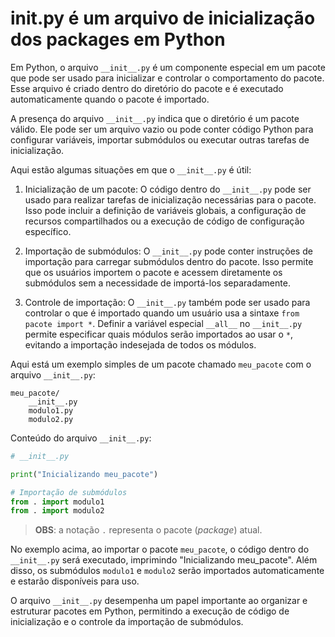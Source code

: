 # __init__.py é um arquivo de inicialização dos packages em Python

Em Python, o arquivo `__init__.py` é um componente especial em um pacote que pode ser usado para inicializar e controlar o comportamento do pacote. Esse arquivo é criado dentro do diretório do pacote e é executado automaticamente quando o pacote é importado.

A presença do arquivo `__init__.py` indica que o diretório é um pacote válido. Ele pode ser um arquivo vazio ou pode conter código Python para configurar variáveis, importar submódulos ou executar outras tarefas de inicialização.

Aqui estão algumas situações em que o `__init__.py` é útil:

1. Inicialização de um pacote: O código dentro do `__init__.py` pode ser usado para realizar tarefas de inicialização necessárias para o pacote. Isso pode incluir a definição de variáveis globais, a configuração de recursos compartilhados ou a execução de código de configuração específico.

2. Importação de submódulos: O `__init__.py` pode conter instruções de importação para carregar submódulos dentro do pacote. Isso permite que os usuários importem o pacote e acessem diretamente os submódulos sem a necessidade de importá-los separadamente.

3. Controle de importação: O `__init__.py` também pode ser usado para controlar o que é importado quando um usuário usa a sintaxe `from pacote import *`. Definir a variável especial `__all__` no `__init__.py` permite especificar quais módulos serão importados ao usar o `*`, evitando a importação indesejada de todos os módulos.

Aqui está um exemplo simples de um pacote chamado `meu_pacote` com o arquivo `__init__.py`:

```
meu_pacote/
    __init__.py
    modulo1.py
    modulo2.py
```

Conteúdo do arquivo `__init__.py`:

```python
# __init__.py

print("Inicializando meu_pacote")

# Importação de submódulos
from . import modulo1
from . import modulo2
```

> **OBS**: a notação `.` representa o pacote (_package_) atual.

No exemplo acima, ao importar o pacote `meu_pacote`, o código dentro do `__init__.py` será executado, imprimindo "Inicializando meu_pacote". Além disso, os submódulos `modulo1` e `modulo2` serão importados automaticamente e estarão disponíveis para uso.

O arquivo `__init__.py` desempenha um papel importante ao organizar e estruturar pacotes em Python, permitindo a execução de código de inicialização e o controle da importação de submódulos.